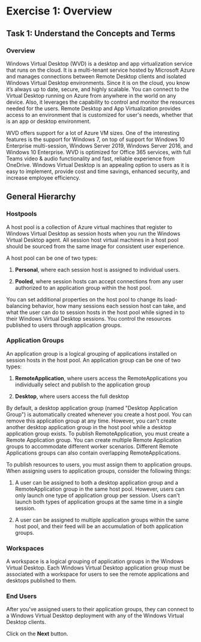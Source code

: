 # Exercise 1: Overview  


## **Task 1: Understand the Concepts and Terms**


### **Overview**

Windows Virtual Desktop (WVD) is a desktop and app virtualization service that runs on the cloud. It is a multi-tenant service hosted by Microsoft Azure and manages connections between Remote Desktop clients and isolated Windows Virtual Desktop environments. Since it is on the cloud, you know it’s always up to date, secure, and highly scalable. You can connect to the Virtual Desktop running on Azure from anywhere in the world on any device. Also, it leverages the capability to control and monitor the resources needed for the users. Remote Desktop and App Virtualization provides access to an environment that is customized for user's needs, whether that is an app or desktop environment.


WVD offers support for a lot of Azure VM sizes. One of the interesting features is the support for Windows 7, on top of support for Windows 10 Enterprise multi-session, Windows Server 2019, Windows Server 2016, and Windows 10 Enterprise. WVD is optimized for Office 365 services, with full Teams video & audio functionality and fast, reliable experience from OneDrive. Windows Virtual Desktop is an appealing option to users as it is easy to implement, provide cost and time savings, enhanced security, and increase employee efficiency.

## **General Hierarchy**

### **Hostpools**

A host pool is a collection of Azure virtual machines that register to Windows Virtual Desktop as session hosts when you run the Windows Virtual Desktop agent. All session host virtual machines in a host pool should be sourced from the same image for consistent user experience. 

A host pool can be one of two types: 

1. **Personal**, where each session host is assigned to individual users. 

2. **Pooled**, where session hosts can accept connections from any user authorized to an application group within the host pool. 

You can set additional properties on the host pool to change its load-balancing behavior, how many sessions each session host can take, and what the user can do to session hosts in the host pool while signed in to their Windows Virtual Desktop sessions. You control the resources published to users through application groups. 

### **Application Groups**

An application group is a logical grouping of applications installed on session hosts in the host pool. An application group can be one of two types: 


1. **RemoteApplication**, where users access the RemoteApplications you individually select and publish to the application group 

2. **Desktop**, where users access the full desktop 

By default, a desktop application group (named "Desktop Application Group") is automatically created whenever you create a host pool. You can remove this application group at any time. However, you can't create another desktop application group in the host pool while a desktop application group exists. To publish RemoteApplication, you must create a Remote Application group. You can create multiple Remote Application groups to accommodate different worker scenarios. Different Remote Applications groups can also contain overlapping RemoteApplications. 


To publish resources to users, you must assign them to application groups. When assigning users to application groups, consider the following things: 

 
1. A user can be assigned to both a desktop application group and a RemoteApplication group in the same host pool. However, users can only launch one type of application group per session. Users can't launch both types of application groups at the same time in a single session. 

2. A user can be assigned to multiple application groups within the same host pool, and their feed will be an accumulation of both application groups. 

### **Workspaces**

A workspace is a logical grouping of application groups in the Windows Virtual Desktop. Each Windows Virtual Desktop application group must be associated with a workspace for users to see the remote applications and desktops published to them. 

### **End Users** 

After you've assigned users to their application groups, they can connect to a Windows Virtual Desktop deployment with any of the Windows Virtual Desktop clients. 

Click on the **Next** button.
